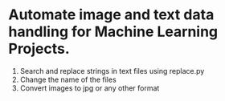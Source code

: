 # Automate image and text data handling for Machine Learning Projects. 
1. Search and replace strings in text files using replace.py
2. Change the name of the files
3. Convert images to jpg or any other format


